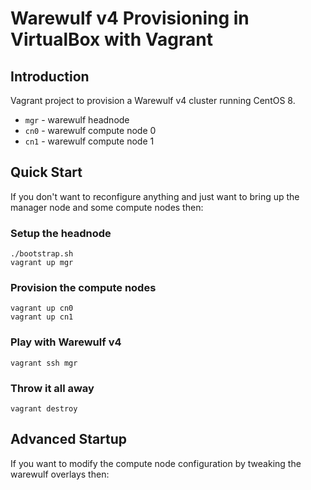 # Warewulf v4 Provisioning in VirtualBox with Vagrant

## Introduction

Vagrant project to provision a Warewulf v4 cluster running CentOS 8.

- `mgr` - warewulf headnode
- `cn0` - warewulf compute node 0
- `cn1` - warewulf compute node 1

## Quick Start

If you don't want to reconfigure anything and just want to bring up the manager node and some compute nodes then:

### Setup the headnode

```
./bootstrap.sh
vagrant up mgr
```

### Provision the compute nodes

```
vagrant up cn0
vagrant up cn1
```

### Play with Warewulf v4

```
vagrant ssh mgr
```

### Throw it all away

```
vagrant destroy
```

## Advanced Startup

If you want to modify the compute node configuration by tweaking the warewulf overlays then:
